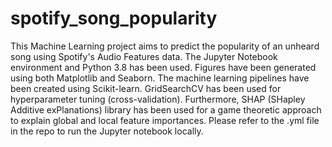 # spotify_song_popularity

This Machine Learning project aims to predict the popularity of an unheard song using Spotify's Audio Features data. The Jupyter Notebook environment and Python 3.8 has been used. Figures have been generated using both Matplotlib and Seaborn. The machine learning pipelines have been created using Scikit-learn. GridSearchCV has been used for hyperparameter tuning (cross-validation). Furthermore, SHAP (SHapley Additive exPlanations) library has been used for a game theoretic approach to explain global and local feature importances. Please refer to the .yml file in the repo to run the Jupyter notebook locally. 
